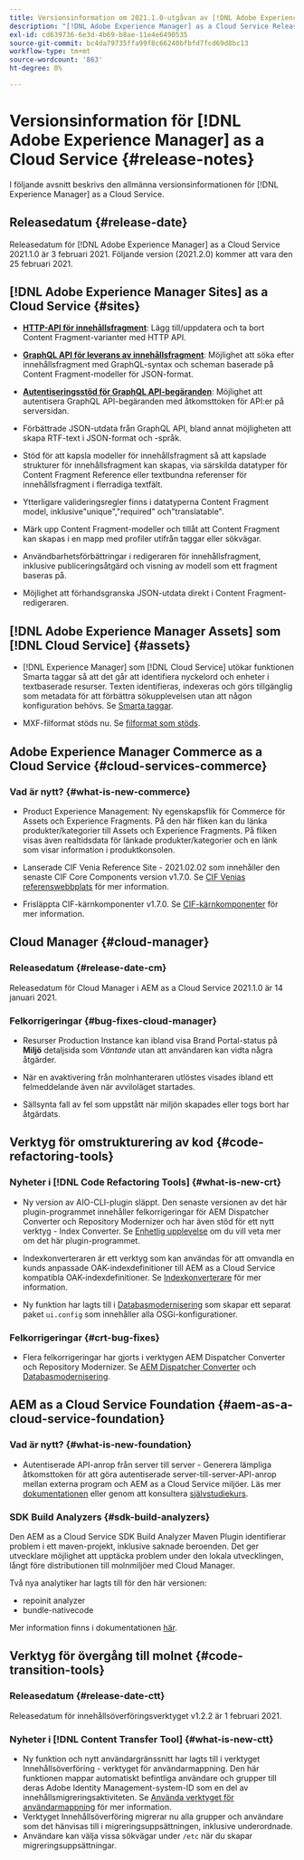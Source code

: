```yaml
---
title: Versionsinformation om 2021.1.0-utgåvan av [!DNL Adobe Experience Manager] as a Cloud Service.
description: "[!DNL Adobe Experience Manager] as a Cloud Service Release Notes for 2021.1.0."
exl-id: cd639736-6e3d-4b69-b8ae-11e4e6490535
source-git-commit: bc4da79735ffa99f8c66240bfbfd7fcd69d8bc13
workflow-type: tm+mt
source-wordcount: '863'
ht-degree: 0%

---
```



# Versionsinformation för [!DNL Adobe Experience Manager] as a Cloud Service {#release-notes}

I följande avsnitt beskrivs den allmänna versionsinformationen för [!DNL Experience Manager] as a Cloud Service.

## Releasedatum {#release-date}

Releasedatum för [!DNL Adobe Experience Manager] as a Cloud Service 2021.1.0 är 3 februari 2021.
Följande version (2021.2.0) kommer att vara den 25 februari 2021.

## [!DNL Adobe Experience Manager Sites] as a Cloud Service {#sites}

* **[HTTP-API för innehållsfragment](/help/assets/content-fragments/assets-api-content-fragments.md)**: Lägg till/uppdatera och ta bort Content Fragment-varianter med HTTP API.

* **[GraphQL API för leverans av innehållsfragment](/help/headless/graphql-api/content-fragments.md)**: Möjlighet att söka efter innehållsfragment med GraphQL-syntax och scheman baserade på Content Fragment-modeller för JSON-format.

* **[Autentiseringsstöd för GraphQL API-begäranden](/help/headless/security/authentication.md)**: Möjlighet att autentisera GraphQL API-begäranden med åtkomsttoken för API:er på serversidan.

* Förbättrade JSON-utdata från GraphQL API, bland annat möjligheten att skapa RTF-text i JSON-format och -språk.

* Stöd för att kapsla modeller för innehållsfragment så att kapslade strukturer för innehållsfragment kan skapas, via särskilda datatyper för Content Fragment Reference eller textbundna referenser för innehållsfragment i flerradiga textfält.

* Ytterligare valideringsregler finns i datatyperna Content Fragment model, inklusive&quot;unique&quot;,&quot;required&quot; och&quot;translatable&quot;.

* Märk upp Content Fragment-modeller och tillåt att Content Fragment kan skapas i en mapp med profiler utifrån taggar eller sökvägar.

* Användbarhetsförbättringar i redigeraren för innehållsfragment, inklusive publiceringsåtgärd och visning av modell som ett fragment baseras på.

* Möjlighet att förhandsgranska JSON-utdata direkt i Content Fragment-redigeraren.


## [!DNL Adobe Experience Manager Assets] som [!DNL Cloud Service] {#assets}

* [!DNL Experience Manager] som [!DNL Cloud Service] utökar funktionen Smarta taggar så att det går att identifiera nyckelord och enheter i textbaserade resurser. Texten identifieras, indexeras och görs tillgänglig som metadata för att förbättra sökupplevelsen utan att någon konfiguration behövs. Se [Smarta taggar](/help/assets/smart-tags.md).

* MXF-filformat stöds nu. Se [filformat som stöds](/help/assets/file-format-support.md#video-formats).

## Adobe Experience Manager Commerce as a Cloud Service {#cloud-services-commerce}

### Vad är nytt? {#what-is-new-commerce}

* Product Experience Management: Ny egenskapsflik för Commerce för Assets och Experience Fragments. På den här fliken kan du länka produkter/kategorier till Assets och Experience Fragments. På fliken visas även realtidsdata för länkade produkter/kategorier och en länk som visar information i produktkonsolen.

* Lanserade CIF Venia Reference Site - 2021.02.02 som innehåller den senaste CIF Core Components version v1.7.0. Se [CIF Venias referenswebbplats](https://github.com/adobe/aem-cif-guides-venia/releases/tag/venia-2021.02.02) för mer information.

* Frisläppta CIF-kärnkomponenter v1.7.0. Se [CIF-kärnkomponenter](https://github.com/adobe/aem-core-cif-components/releases/tag/core-cif-components-reactor-1.7.0) för mer information.

## Cloud Manager {#cloud-manager}

### Releasedatum {#release-date-cm}

Releasedatum för Cloud Manager i AEM as a Cloud Service 2021.1.0 är 14 januari 2021.

### Felkorrigeringar {#bug-fixes-cloud-manager}

* Resurser Production Instance kan ibland visa Brand Portal-status på **Miljö** detaljsida som *Väntande* utan att användaren kan vidta några åtgärder.

* När en avaktivering från molnhanteraren utlöstes visades ibland ett felmeddelande även när avviloläget startades.

* Sällsynta fall av fel som uppstått när miljön skapades eller togs bort har åtgärdats.

## Verktyg för omstrukturering av kod {#code-refactoring-tools}

### Nyheter i [!DNL Code Refactoring Tools] {#what-is-new-crt}

* Ny version av AIO-CLI-plugin släppt. Den senaste versionen av det här plugin-programmet innehåller felkorrigeringar för AEM Dispatcher Converter och Repository Modernizer och har även stöd för ett nytt verktyg - Index Converter. Se [Enhetlig upplevelse](https://experienceleague.adobe.com/docs/experience-manager-cloud-service/moving/refactoring-tools/unified-experience.html?lang=en#benefits) om du vill veta mer om det här plugin-programmet.

* Indexkonverteraren är ett verktyg som kan användas för att omvandla en kunds anpassade OAK-indexdefinitioner till AEM as a Cloud Service kompatibla OAK-indexdefinitioner. Se [Indexkonverterare](https://github.com/adobe/aem-cloud-service-source-migration/tree/master/packages/index-converter) för mer information.

* Ny funktion har lagts till i [Databasmodernisering](https://github.com/adobe/aem-cloud-service-source-migration/tree/master/packages/repository-modernizer) som skapar ett separat paket `ui.config` som innehåller alla OSGi-konfigurationer.

### Felkorrigeringar {#crt-bug-fixes}

* Flera felkorrigeringar har gjorts i verktygen AEM Dispatcher Converter och Repository Modernizer. Se [AEM Dispatcher Converter](https://github.com/adobe/aem-cloud-service-source-migration/tree/master/packages/dispatcher-converter) och [Databasmodernisering](https://github.com/adobe/aem-cloud-service-source-migration/tree/master/packages/repository-modernizer).

## AEM as a Cloud Service Foundation {#aem-as-a-cloud-service-foundation}

### Vad är nytt? {#what-is-new-foundation}

* Autentiserade API-anrop från server till server - Generera lämpliga åtkomsttoken för att göra autentiserade server-till-server-API-anrop mellan externa program och AEM as a Cloud Service miljöer. Läs mer [dokumentationen](/help/implementing/developing/introduction/generating-access-tokens-for-server-side-apis.md) eller genom att konsultera [självstudiekurs](https://experienceleague.adobe.com/docs/experience-manager-learn/getting-started-with-aem-headless/authentication/overview.html?lang=en#authentication).

### SDK Build Analyzers {#sdk-build-analyzers}

Den AEM as a Cloud Service SDK Build Analyzer Maven Plugin identifierar problem i ett maven-projekt, inklusive saknade beroenden. Det ger utvecklare möjlighet att upptäcka problem under den lokala utvecklingen, långt före distributionen till molnmiljöer med Cloud Manager.

Två nya analytiker har lagts till för den här versionen:

* repoinit analyzer
* bundle-nativecode

Mer information finns i dokumentationen [här](https://experienceleague.adobe.com/docs/experience-manager-core-components/using/developing/archetype/build-analyzer-maven-plugin.html?lang=en#developing).

## Verktyg för övergång till molnet {#code-transition-tools}

### Releasedatum {#release-date-ctt}

Releasedatum för innehållsöverföringsverktyget v1.2.2 är 1 februari 2021.

### Nyheter i [!DNL Content Transfer Tool] {#what-is-new-ctt}

* Ny funktion och nytt användargränssnitt har lagts till i verktyget Innehållsöverföring - verktyget för användarmappning. Den här funktionen mappar automatiskt befintliga användare och grupper till deras Adobe Identity Management-system-ID som en del av innehållsmigreringsaktiviteten. Se [Använda verktyget för användarmappning](https://experienceleague.adobe.com/docs/experience-manager-cloud-service/moving/cloud-migration/content-transfer-tool/using-user-mapping-tool.html) för mer information.
* Verktyget Innehållsöverföring migrerar nu alla grupper och användare som det hänvisas till i migreringsuppsättningen, inklusive underordnade.
* Användare kan välja vissa sökvägar under `/etc` när du skapar migreringsuppsättningar.
